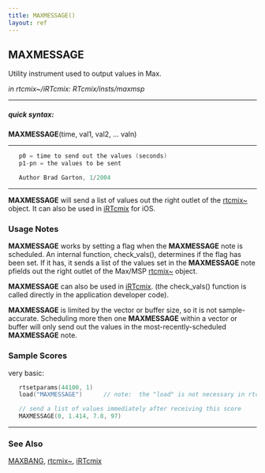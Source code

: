 ```yaml
---
title: MAXMESSAGE()
layout: ref
---
```


## MAXMESSAGE

Utility instrument used to output values in Max. 

*in rtcmix\~/iRTcmix: RTcmix/insts/maxmsp*  
  

-----

##### quick syntax:

**MAXMESSAGE**(time, val1, val2, ... valn)

-----

  

```cpp
   p0 = time to send out the values (seconds)
   p1-pn = the values to be sent

   Author Brad Garton, 1/2004
```

  

-----

  
**MAXMESSAGE** will send a list of values out the right outlet of the
[rtcmix\~](../../rtcmix_/index.html) object. It can also be used in
[iRTcmix](../../iRTcmix/index.html) for iOS.

### Usage Notes

**MAXMESSAGE** works by setting a flag when the **MAXMESSAGE** note is
scheduled. An internal function, check\_vals(), determines if the flag
has been set. If it has, it sends a list of the values set in the
**MAXMESSAGE** note pfields out the right outlet of the Max/MSP
[rtcmix\~](../../rtcmix_/index.html) object.

**MAXMESSAGE** can also be used in
[iRTcmix](../../iRTcmix/index.html). (the check\_vals() function is
called directly in the application developer code).

**MAXMESSAGE** is limited by the vector or buffer size, so it is not
sample-accurate. Scheduling more then one **MAXMESSAGE** within a vector
or buffer will only send out the values in the most-recently-scheduled
**MAXMESSAGE** note.

### Sample Scores

very basic:

```cpp
   rtsetparams(44100, 1)
   load("MAXMESSAGE")      // note:  the "load" is not necessary in rtcmix~/iRTcmix

   // send a list of values immediately after receiving this score
   MAXMESSAGE(0, 1.414, 7.8, 97)
```

  

-----

### See Also

  
[MAXBANG](MAXBANG.html), [rtcmix\~](../../rtcmix_/index.html),
[iRTcmix](../../iRTcmix/index.html)
